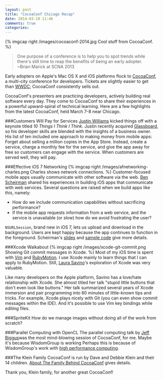 ```yaml
---
layout: post
title: "CocoaConf Chicago Recap"
date: 2014-03-10 11:46
comments: true
categories: 
---
```

{% imgcap right /images/cocoaconf-2014.jpg Cool stuff from CocoaConf. %}
> One purpose of a conference is to help you to spot trends while there's still time to reap the benefits of being an early adopter. 
>&nbsp;<br/>
>~Brian Marick at SCNA 2013

Early adopters on Apple's Mac OS X and iOS platforms flock to [CocoaConf](http://cocoaconf.com/), a multi-city conference for developers. Tickets are slightly easier to get than [WWDC](http://en.wikipedia.org/wiki/Wwdc); CocoaConf consistently sells out. 

CocoaConf's presenters are practicing developers, actively building real software every day. They come to CocoaConf to share their experiences in a powerful upward-spiral of technical learning. Here are a few highlights from the latest CocoaConf, held March 7-8 near Chicago.
<!--more-->
###Customers Will Pay for Services
[Justin Williams](https://twitter.com/justin) kicked things off with a keynote titled _10 Things I Think I Think_. Justin recently acquired [Glassboard](http://glassboard.com/), so his developer skills are blended with the insights of a business owner. His list of ten included one approach to making money from mobile apps: Forget about selling a million copies in the App Store. Instead, create a service, charge a monthly fee for the service, and give the app away for free so customers can engage with the service. When customers are served well, they will pay.

###Effective iOS 7 Networking
{% imgcap right /images/afnetworking-charles.png Charles shows network connections. %}
Customer-focused mobile apps usually communicate with other software via the web. [Ben Scheirman](http://twitter.com/subdigital) shared his experiences in building iOS apps that communicate with web services. Several questions are raised when we build apps like this, namely:

* How do we include communication capabilities without sacrificing performance? 
* If the mobile app requests information from a web service, and the service is unavailable (or slow) how do we avoid frustrating the user? 

`NSURLSession`, brand new in iOS 7, lets us upload and download in the background. Users are kept happy because the app continues to function in the foreground. Scheirman's [slides](https://speakerdeck.com/subdigital/effective-network-programming-in-ios-7) and [sample code](https://github.com/subdigital/mods-2013) give more details.

###Xcode Walkabout
{% imgcap right /images/xcode-git-commit.png Showing Git commit messages in Xcode. %}
Most of my iOS time is spent with [Vim](/blog/2013/01/12/why-i-use-vim/) and [RubyMotion](/blog/2012/10/29/building-ios-apps-with-ruby-motion/). I use Xcode mainly to learn things that I can apply to RubyMotion. Still, [Laura Savino](http://twitter.com/savinola)'s exploration of Xcode was very valuable. 

Like many developers on the Apple platform, Savino has a love/hate relationship with Xcode. She almost titled her talk "stupid little buttons that don't even look like buttons." Her talk summarized several years of Xcode immersion and pair programming into 60 minutes of little-known tips and tricks. For example, Xcode plays nicely with Git (you can even show commit messages within the IDE). And it's possible to use Vim key bindings while editing files.

###SpriteKit
How do we manage images without doing all of the work from scratch?


###Parallel Computing with OpenCL
The parallel computing talk by [Jeff Biggus]()was the most mind-blowing session of CocoaConf, for me. Maybe it's because WisdomGroup is working Perhaps this is because of WisdomGroup's work with [high performance computing](http://www.wisdomgroup.com/case-studies/texas-am-university/).



###The Klein Family
CocoaConf is run by Dave and Debbie Klein and their 14 children. [About The Family Behind CocoaConf](http://cocoaconf.com/family) gives details.

Thank you, Klein family, for another great CocoaConf!
